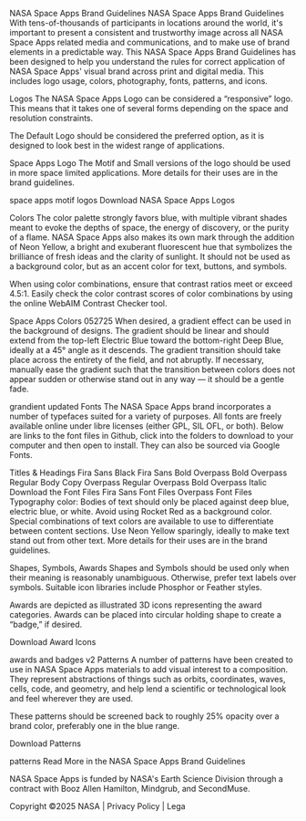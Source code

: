 NASA Space Apps Brand Guidelines
NASA Space Apps Brand Guidelines
With tens-of-thousands of participants in locations around the world, it's important to present a consistent and trustworthy image across all NASA Space Apps related media and communications, and to make use of brand elements in a predictable way. This NASA Space Apps Brand Guidelines has been designed to help you understand the rules for correct application of NASA Space Apps' visual brand across print and digital media. This includes logo usage, colors, photography, fonts, patterns, and icons.

Logos
The NASA Space Apps Logo can be considered a “responsive” logo. This means that it takes one of several forms depending on the space and resolution constraints.

The Default Logo should be considered the preferred option, as it is designed to look best in the widest range of applications.

Space Apps Logo
The Motif and Small versions of the logo should be used in more space limited applications. More details for their uses are in the brand guidelines.

space apps motif logos
Download NASA Space Apps Logos

Colors
The color palette strongly favors blue, with multiple vibrant shades meant to evoke the depths of space, the energy of discovery, or the purity of a flame. NASA Space Apps also makes its own mark through the addition of Neon Yellow, a bright and exuberant fluorescent hue that symbolizes the brilliance of fresh ideas and the clarity of sunlight. It should not be used as a background color, but as an accent color for text, buttons, and symbols.

When using color combinations, ensure that contrast ratios meet or exceed 4.5:1. Easily check the color contrast scores of color combinations by using the online WebAIM Contrast Checker tool.

Space Apps Colors 052725
When desired, a gradient effect can be used in the background of designs. The gradient should be linear and should extend from the top-left Electric Blue toward the bottom-right Deep Blue, ideally at a 45° angle as it descends. The gradient transition should take place across the entirety of the field, and not abruptly. If necessary, manually ease the gradient such that the transition between colors does not appear sudden or otherwise stand out in any way — it should be a gentle fade.

grandient updated
Fonts
The NASA Space Apps brand incorporates a number of typefaces suited for a variety of purposes. All fonts are freely available online under libre licenses (either GPL, SIL OFL, or both). Below are links to the font files in Github, click into the folders to download to your computer and then open to install. They can also be sourced via Google Fonts.

Titles & Headings
Fira Sans Black
Fira Sans Bold
Overpass Bold
Overpass Regular
Body Copy
Overpass Regular
Overpass Bold
Overpass Italic
Download the Font Files
Fira Sans Font Files
Overpass Font Files
Typography color: Bodies of text should only be placed against deep blue, electric blue, or white. Avoid using Rocket Red as a background color. Special combinations of text colors are available to use to differentiate between content sections. Use Neon Yellow sparingly, ideally to make text stand out from other text. More details for their uses are in the brand guidelines.

Shapes, Symbols, Awards
Shapes and Symbols should be used only when their meaning is reasonably unambiguous. Otherwise, prefer text labels over symbols. Suitable icon libraries include Phosphor or Feather styles.

Awards are depicted as illustrated 3D icons representing the award categories. Awards can be placed into circular holding shape to create a “badge,” if desired.

Download Award Icons

awards and badges v2
Patterns
A number of patterns have been created to use in NASA Space Apps materials to add visual interest to a composition. They represent abstractions of things such as orbits, coordinates, waves, cells, code, and geometry, and help lend a scientific or technological look and feel wherever they are used.

These patterns should be screened back to roughly 25% opacity over a brand color, preferably one in the blue range.

Download Patterns

patterns
Read More in the NASA Space Apps Brand Guidelines

NASA Space Apps is funded by NASA's Earth Science Division through a contract with Booz Allen Hamilton, Mindgrub, and SecondMuse.

Copyright ©2025 NASA | Privacy Policy | Lega
